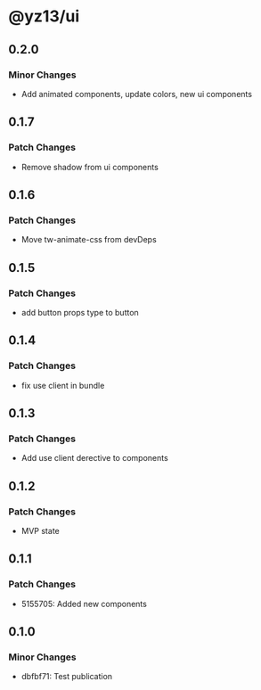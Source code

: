# @yz13/ui

## 0.2.0

### Minor Changes

- Add animated components, update colors, new ui components

## 0.1.7

### Patch Changes

- Remove shadow from ui components

## 0.1.6

### Patch Changes

- Move tw-animate-css from devDeps

## 0.1.5

### Patch Changes

- add button props type to button

## 0.1.4

### Patch Changes

- fix use client in bundle

## 0.1.3

### Patch Changes

- Add use client derective to components

## 0.1.2

### Patch Changes

- MVP state

## 0.1.1

### Patch Changes

- 5155705: Added new components

## 0.1.0

### Minor Changes

- dbfbf71: Test publication
